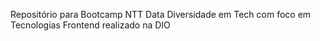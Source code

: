 Repositório para Bootcamp NTT Data Diversidade em Tech com foco em Tecnologias Frontend realizado na DIO
